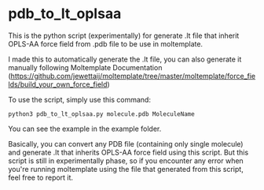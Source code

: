 # pdb_to_lt_oplsaa
This is the python script (experimentally) for generate .lt file that inherit OPLS-AA force field from .pdb file to be use in moltemplate.

I made this to automatically generate the .lt file, you can also generate it manually following Moltemplate Documentation (https://github.com/jewettaij/moltemplate/tree/master/moltemplate/force_fields/build_your_own_force_field)

To use the script, simply use this command:
```
python3 pdb_to_lt_oplsaa.py molecule.pdb MoleculeName
```
You can see the example in the example folder.

Basically, you can convert any PDB file (containing only single molecule) and generate .lt that inherits OPLS-AA force field using this script. But this script is still in experimentally phase, so if you encounter any error when you're running moltemplate using the file that generated from this script, feel free to report it.
